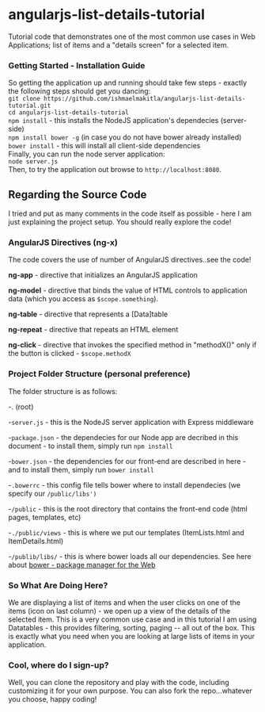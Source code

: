# angularjs-list-details-tutorial
Tutorial code that demonstrates one of the most common use cases in Web Applications; list of items and a "details screen" for a selected item. 

### Getting Started - Installation Guide
So getting the application up and running should take few steps - exactly the following steps should get you dancing:<br>
`git clone https://github.com/ishmaelmakitla/angularjs-list-details-tutorial.git`<br>
`cd angularjs-list-details-tutorial`<br>
`npm install` - this installs the NodeJS application's dependecies (server-side)<br>
`npm install bower -g` (in case you do not have bower already installed)<br>
`bower install` - this will install all client-side dependencies<br>
Finally, you can run the node server application:<br>
`node server.js`<br>
Then, to try the application out browse to `http://localhost:8080`.<br>

## Regarding the Source Code
I tried and put as many comments in the code itself as possible - here I am just explaining the project setup. You should really explore the code!
### AngularJS Directives (ng-x)
The code covers the use of number of AngularJS directives..see the code!

  **ng-app** - directive that initializes an AngularJS application
  
  **ng-model** - directive that binds the value of HTML controls to application data (which you access as `$scope.something`).
  
  **ng-table** - directive that represents a [Data]table
  
  **ng-repeat** - directive that repeats an HTML element
  
  **ng-click** - directive that invokes the specified method in "methodX()" only if the button is clicked - `$scope.methodX`
  

### Project Folder Structure (personal preference)
The folder structure is as follows:

-. (root)

-`server.js` - this is the NodeJS server application with Express middleware

-`package.json` - the dependecies for our Node app are decribed in this document - to install them, simply run `npm install`

-`bower.json` - the dependencies for our front-end are described in here - and to install them, simply run `bower install`

-`.bowerrc` - this config file tells bower where to install dependecies (we specify our `/public/libs')`

-`/public` - this is the root directory that contains the front-end code (html pages, templates, etc)

-`./public/views` - this is where we put our templates (ItemLists.html and ItemDetails.html)

-`/publib/libs/` - this is where bower loads all our dependencies. See here about [bower - package manager for the Web](https://bower.io/)


### So What Are Doing Here?
 
  We are displaying a list of items and when the user clicks on one of the items (icon on last column) - we open up a view of the details of the selected item. This is a very common use case and in this tutorial I am using Datatables - this provides filtering, sorting, paging -- all out of the box. This is exactly what you need when you are looking at large lists of items in your application.
  
### Cool, where do I sign-up?
 
 Well, you can clone the repository and play with the code, including customizing it for your own purpose. You can also fork the repo...whatever you choose, happy coding! 
